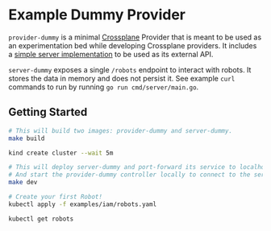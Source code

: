# Example Dummy Provider

`provider-dummy` is a minimal [Crossplane](https://crossplane.io/) Provider
that is meant to be used as an experimentation bed while developing Crossplane
providers. It includes a [simple server implementation](cmd/server/main.go) to
be used as its external API.

`server-dummy` exposes a single `/robots` endpoint to interact with robots. It
stores the data in memory and does not persist it. See example `curl` commands
to run by running `go run cmd/server/main.go`.

## Getting Started

```bash
# This will build two images: provider-dummy and server-dummy.
make build
```

```bash
kind create cluster --wait 5m
```

```bash
# This will deploy server-dummy and port-forward its service to localhost:8080.
# And start the provider-dummy controller locally to connect to the server.
make dev
```

```bash
# Create your first Robot!
kubectl apply -f examples/iam/robots.yaml
```

```bash
kubectl get robots
```
